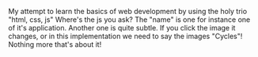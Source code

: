 My attempt to learn the basics of web development by using the holy trio "html, css, js"
Where's the js you ask? The "name" is one for instance one of it's application. Another one is 
quite subtle. If you click the image it changes, or in this implementation we need to say the images
"Cycles"!
 Nothing more that's about it!
